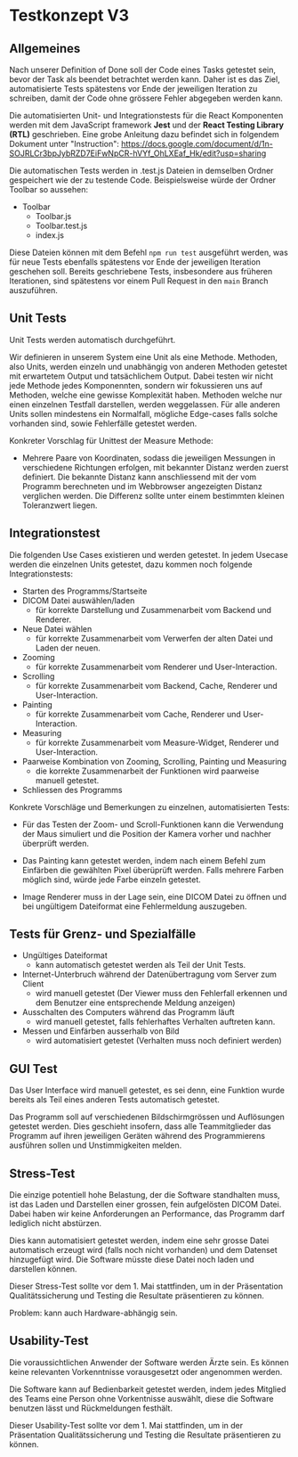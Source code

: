 # Testkonzept V3

## Allgemeines

Nach unserer Definition of Done soll der Code eines Tasks getestet sein, bevor der Task als beendet betrachtet werden kann.
Daher ist es das Ziel, automatisierte Tests spätestens vor Ende der jeweiligen Iteration zu schreiben, damit der Code ohne 
grössere Fehler abgegeben werden kann.

Die automatisierten Unit- und Integrationstests für die React Komponenten werden mit dem JavaScript framework **Jest** und 
der **React Testing Library (RTL)** geschrieben. Eine grobe Anleitung dazu befindet sich in folgendem Dokument unter 
"Instruction": https://docs.google.com/document/d/1n-SOJRLCr3bpJybRZD7EiFwNpCR-hVYf_OhLXEaf_Hk/edit?usp=sharing

Die automatischen Tests werden in .test.js Dateien in demselben Ordner gespeichert wie der zu testende Code. Beispielsweise
würde der Ordner Toolbar so aussehen:
- Toolbar
  - Toolbar.js
  - Toolbar.test.js
  - index.js

Diese Dateien können mit dem Befehl `npm run test` ausgeführt werden, was für neue Tests ebenfalls spätestens vor Ende der 
jeweiligen Iteration geschehen soll. Bereits geschriebene Tests, insbesondere aus früheren Iterationen, sind spätestens vor 
einem Pull Request in den `main` Branch auszuführen.

## Unit Tests

Unit Tests werden automatisch durchgeführt. 

Wir definieren in unserem System eine Unit als eine Methode. Methoden, also Units, werden einzeln und unabhängig von 
anderen Methoden getestet mit erwartetem Output und tatsächlichem Output. Dabei testen wir nicht jede Methode jedes 
Komponennten, sondern wir fokussieren uns auf Methoden, welche eine gewisse Komplexität haben. Methoden welche nur einen 
einzelnen Testfall darstellen, werden weggelassen. Für alle anderen Units sollen mindestens ein Normalfall, mögliche 
Edge-cases falls solche vorhanden sind, sowie Fehlerfälle getestet werden.

Konkreter Vorschlag für Unittest der Measure Methode:
  - Mehrere Paare von Koordinaten, sodass die jeweiligen Messungen in verschiedene Richtungen erfolgen, mit bekannter
    Distanz werden zuerst definiert. Die bekannte Distanz kann anschliessend mit der vom Programm berechneten und im
    Webbrowser angezeigten Distanz verglichen werden. Die Differenz sollte unter einem bestimmten kleinen Toleranzwert
    liegen.

## Integrationstest

Die folgenden Use Cases existieren und werden getestet. In jedem Usecase werden die einzelnen Units getestet, dazu kommen 
noch folgende Integrationstests:

- Starten des Programms/Startseite
- DICOM Datei auswählen/laden
  - für korrekte Darstellung und Zusammenarbeit vom Backend und Renderer.
- Neue Datei wählen
  - für korrekte Zusammenarbeit vom Verwerfen der alten Datei und Laden der neuen.
- Zooming
  - für korrekte Zusammenarbeit vom Renderer und User-Interaction.
- Scrolling
  - für korrekte Zusammenarbeit vom Backend, Cache, Renderer und User-Interaction.
- Painting
  - für korrekte Zusammenarbeit vom Cache, Renderer und User-Interaction. 
- Measuring
  - für korrekte Zusammenarbeit vom Measure-Widget, Renderer und User-Interaction.
- Paarweise Kombination von Zooming, Scrolling, Painting und Measuring
  - die korrekte Zusammenarbeit der Funktionen wird paarweise manuell getestet.
- Schliessen des Programms

Konkrete Vorschläge und Bemerkungen zu einzelnen, automatisierten Tests:

- Für das Testen der Zoom- und Scroll-Funktionen kann die Verwendung der Maus simuliert und die Position der Kamera vorher
  und nachher überprüft werden.

- Das Painting kann getestet werden, indem nach einem Befehl zum Einfärben die gewählten Pixel überüprüft werden. Falls
  mehrere Farben möglich sind, würde jede Farbe einzeln getestet.

- Image Renderer muss in der Lage sein, eine DICOM Datei zu öffnen und bei ungültigem Dateiformat eine Fehlermeldung
  auszugeben.

## Tests für Grenz- und Spezialfälle

- Ungültiges Dateiformat
  - kann automatisch getestet werden als Teil der Unit Tests.
- Internet-Unterbruch während der Datenübertragung vom Server zum Client
  - wird manuell getestet (Der Viewer muss den Fehlerfall erkennen und dem Benutzer eine entsprechende Meldung anzeigen)
- Ausschalten des Computers während das Programm läuft
  - wird manuell getestet, falls fehlerhaftes Verhalten auftreten kann.
- Messen und Einfärben ausserhalb von Bild
  - wird automatisiert getestet (Verhalten muss noch definiert werden)

## GUI Test

Das User Interface wird manuell getestet, es sei denn, eine Funktion wurde bereits als Teil eines anderen Tests 
automatisch getestet.

Das Programm soll auf verschiedenen Bildschirmgrössen und Auflösungen getestet werden. Dies geschieht insofern, dass
alle Teammitglieder das Programm auf ihren jeweiligen Geräten während des Programmierens ausführen sollen und 
Unstimmigkeiten melden.

## Stress-Test

Die einzige potentiell hohe Belastung, der die Software standhalten muss, ist das Laden und Darstellen einer grossen, 
fein aufgelösten DICOM Datei. Dabei haben wir keine Anforderungen an Performance, das Programm darf lediglich nicht 
abstürzen.

Dies kann automatisiert getestet werden, indem eine sehr grosse Datei automatisch erzeugt wird (falls noch nicht 
vorhanden) und dem Datenset hinzugefügt wird. Die Software müsste diese Datei noch laden und darstellen können.

Dieser Stress-Test sollte vor dem 1. Mai stattfinden, um in der Präsentation Qualitätssicherung und Testing die 
Resultate präsentieren zu können.

Problem: kann auch Hardware-abhängig sein.

## Usability-Test

Die voraussichtlichen Anwender der Software werden Ärzte sein. Es können keine relevanten Vorkenntnisse vorausgesetzt 
oder angenommen werden.

Die Software kann auf Bedienbarkeit getestet werden, indem jedes Mitglied des Teams eine Person ohne Vorkentnisse 
auswählt, diese die Software benutzen lässt und Rückmeldungen festhält. 

Dieser Usability-Test sollte vor dem 1. Mai stattfinden, um in der Präsentation Qualitätssicherung und Testing die 
Resultate präsentieren zu können.
